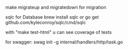 make migrateup and migratedown for migration

sqlc for Database
brew install sqlc
or
go get github.com/kyleconroy/sqlc/cmd/sqlc

with "make test-html" u can see coverage of tests

for swagger: swag init -g internal/handlers/http/task.go



